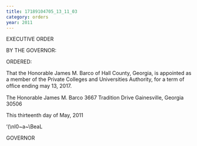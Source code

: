```yaml
---
title: 17189104705_13_11_03
category: orders
year: 2011
---
```

 

EXECUTIVE ORDER

BY THE GOVERNOR:

ORDERED:

That the Honorable James M. Barco of Hall County, Georgia, is
appointed as a member of the Private Colleges and Universities
Authority, for a term of ofﬁce ending may 13, 2017.

The Honorable James M. Barco
3667 Tradition Drive
Gainesville, Georgia 30506

This thirteenth day of May, 2011

‘(\nI0~a~\BeaL

GOVERNOR

